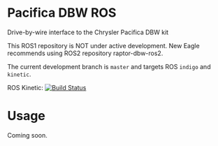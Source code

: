 # Pacifica DBW ROS

Drive-by-wire interface to the Chrysler Pacifica DBW kit

This ROS1 repository is NOT under active development. New Eagle recommends using ROS2 repository raptor-dbw-ros2.

The current development branch is `master` and targets ROS `indigo` and `kinetic`.

ROS Kinetic: [![Build Status](http://build.ros.org/buildStatus/icon?job=Kdoc__pacifica_dbw_ros__ubuntu_xenial_amd64)](http://build.ros.org/job/Kdoc__pacifica_dbw_ros__ubuntu_xenial_amd64/)

# Usage
Coming soon.
